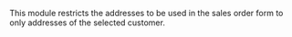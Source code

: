 This module restricts the addresses to be used in the sales order form to only
addresses of the selected customer.
